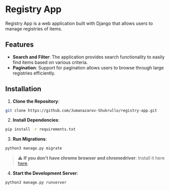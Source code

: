# Registry App

Registry App is a web application built with Django that allows users to manage registries of items.

## Features

- **Search and Filter**: The application provides search  functionality to easily find items based on various criteria.
- **Pagination**: Support for pagination allows users to browse through large registries efficiently.

## Installation

1. **Clone the Repository**:
  ```sh
  git clone https://github.com/Jumanazarov-Shukrullo/registry-app.git
  ```
2. **Install Dependencies**:
  ```sh
  pip install -r requirements.txt
  ```
3. **Run Migrations**:
  ```sh
  python3 manage.py migrate
  ```
> :warning: **If you don't have chrome browser and chromedriver**: Install it here [here](https://github.com/Jumanazarov-Shukrullo/registry-app/edit/main/install.sh).

4. **Start the Development Server**:
  ```sh
  python3 manage.py runserver
  ```
